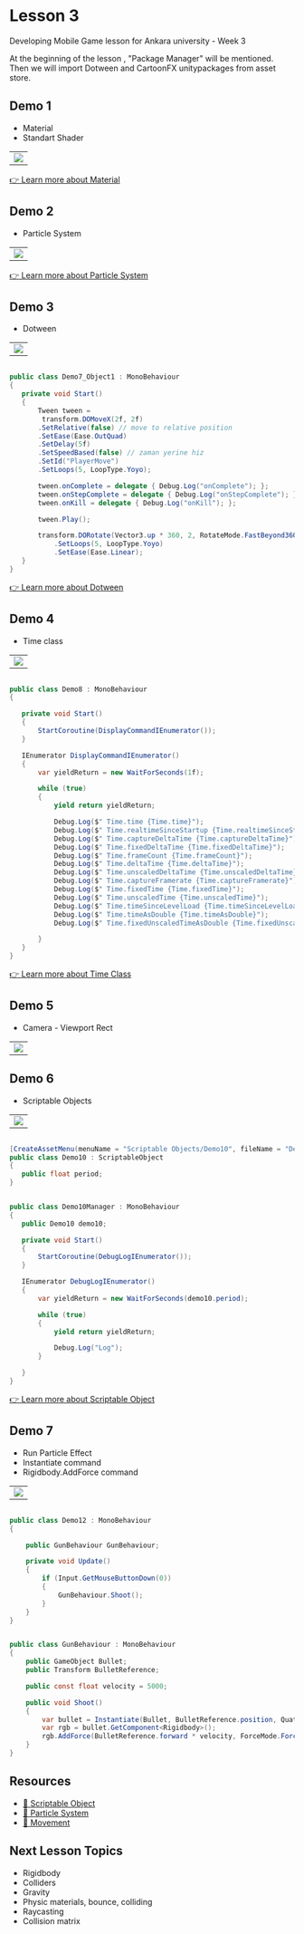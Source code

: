
<!-- # ![mg-builder](/img~/mg-builder.png) -->

# Lesson 3

Developing Mobile Game lesson for Ankara university - Week 3

At the beginning of the lesson , "Package Manager" will be mentioned.
Then we will import Dotween and CartoonFX unitypackages from asset store.



  ## Demo 1

* Material
* Standart Shader

<table>

  <tr>
    <td><img src="https://raw.githubusercontent.com/bunyamineymen/Lesson2_DevelopingMobileGame/main/Assets/_Resources/demo5.png"></td>

  </tr>
 </table>

[👉 Learn more about Material](https://docs.unity3d.com/ScriptReference/Material.html)

  ## Demo 2

* Particle System

<table>

  <tr>
    <td><img src="https://raw.githubusercontent.com/bunyamineymen/Lesson2_DevelopingMobileGame/main/Assets/_Resources/demo6.png"></td>

  </tr>
 </table>

[👉 Learn more about Particle System](https://docs.unity3d.com/ScriptReference/ParticleSystem.html)

  ## Demo 3

* Dotween

<table>

  <tr>
    <td><img src="https://raw.githubusercontent.com/bunyamineymen/Lesson2_DevelopingMobileGame/main/Assets/_Resources/demo7.png"></td>

  </tr>
 </table>

 ```csharp

public class Demo7_Object1 : MonoBehaviour
{
    private void Start()
    {
        Tween tween =
         transform.DOMoveX(2f, 2f)
        .SetRelative(false) // move to relative position
        .SetEase(Ease.OutQuad)
        .SetDelay(5f)
        .SetSpeedBased(false) // zaman yerine hiz
        .SetId("PlayerMove")
        .SetLoops(5, LoopType.Yoyo);

        tween.onComplete = delegate { Debug.Log("onComplete"); };
        tween.onStepComplete = delegate { Debug.Log("onStepComplete"); };
        tween.onKill = delegate { Debug.Log("onKill"); };

        tween.Play();

        transform.DORotate(Vector3.up * 360, 2, RotateMode.FastBeyond360)
            .SetLoops(5, LoopType.Yoyo)
            .SetEase(Ease.Linear);
    }
}

  ```

[👉 Learn more about Dotween](https://yasirkula.com/2018/07/04/unity-dotween-kullanimi/)

  ## Demo 4

* Time class

<table>

  <tr>
    <td><img src="https://raw.githubusercontent.com/bunyamineymen/Lesson2_DevelopingMobileGame/main/Assets/_Resources/demo8.png"></td>

  </tr>
 </table>

 ```csharp

public class Demo8 : MonoBehaviour
{

    private void Start()
    {
        StartCoroutine(DisplayCommandIEnumerator());
    }

    IEnumerator DisplayCommandIEnumerator()
    {
        var yieldReturn = new WaitForSeconds(1f);

        while (true)
        {
            yield return yieldReturn;

            Debug.Log($" Time.time {Time.time}");
            Debug.Log($" Time.realtimeSinceStartup {Time.realtimeSinceStartup}");
            Debug.Log($" Time.captureDeltaTime {Time.captureDeltaTime}");
            Debug.Log($" Time.fixedDeltaTime {Time.fixedDeltaTime}");
            Debug.Log($" Time.frameCount {Time.frameCount}");
            Debug.Log($" Time.deltaTime {Time.deltaTime}");
            Debug.Log($" Time.unscaledDeltaTime {Time.unscaledDeltaTime}");
            Debug.Log($" Time.captureFramerate {Time.captureFramerate}");
            Debug.Log($" Time.fixedTime {Time.fixedTime}");
            Debug.Log($" Time.unscaledTime {Time.unscaledTime}");
            Debug.Log($" Time.timeSinceLevelLoad {Time.timeSinceLevelLoad}");
            Debug.Log($" Time.timeAsDouble {Time.timeAsDouble}");
            Debug.Log($" Time.fixedUnscaledTimeAsDouble {Time.fixedUnscaledTimeAsDouble}");

        }
    }
}

  ```

[👉 Learn more about Time Class](https://docs.unity3d.com/ScriptReference/Time.html)


  ## Demo 5

* Camera - Viewport Rect 

<table>

  <tr>
    <td><img src="https://raw.githubusercontent.com/bunyamineymen/Lesson2_DevelopingMobileGame/main/Assets/_Resources/demo9.png"></td>

  </tr>
 </table>



 ## Demo 6

* Scriptable Objects

<table>

  <tr>
    <td><img src="https://raw.githubusercontent.com/bunyamineymen/Lesson2_DevelopingMobileGame/main/Assets/_Resources/demo10.png"></td>

  </tr>
 </table>

 ```csharp

[CreateAssetMenu(menuName = "Scriptable Objects/Demo10", fileName = "Demo10", order = 1001)]
public class Demo10 : ScriptableObject
{
    public float period;
}


public class Demo10Manager : MonoBehaviour
{
    public Demo10 demo10;

    private void Start()
    {
        StartCoroutine(DebugLogIEnumerator());
    }

    IEnumerator DebugLogIEnumerator()
    {
        var yieldReturn = new WaitForSeconds(demo10.period);

        while (true)
        {
            yield return yieldReturn;

            Debug.Log("Log");
        }

    }
}

```

[👉 Learn more about Scriptable Object](https://docs.unity3d.com/Manual/class-ScriptableObject.html)


  ## Demo 7

* Run Particle Effect
* Instantiate command
* Rigidbody.AddForce command

<table>

  <tr>
    <td><img src="https://raw.githubusercontent.com/bunyamineymen/Lesson2_DevelopingMobileGame/main/Assets/_Resources/demo12.png"></td>

  </tr>
 </table>

```csharp

public class Demo12 : MonoBehaviour
{

    public GunBehaviour GunBehaviour;

    private void Update()
    {
        if (Input.GetMouseButtonDown(0))
        {
            GunBehaviour.Shoot();
        }
    }
}

```

```csharp

public class GunBehaviour : MonoBehaviour
{
    public GameObject Bullet;
    public Transform BulletReference;

    public const float velocity = 5000;

    public void Shoot()
    {
        var bullet = Instantiate(Bullet, BulletReference.position, Quaternion.identity);
        var rgb = bullet.GetComponent<Rigidbody>();
        rgb.AddForce(BulletReference.forward * velocity, ForceMode.Force);
    }
}

```

## Resources

- [:book: Scriptable Object](https://www.youtube.com/watch?v=BFYRUDk6TDs)
- [:book: Particle System](https://www.youtube.com/watch?v=FEA1wTMJAR0)
- [:book: Movement](https://www.youtube.com/watch?v=ixM2W2tPn6c)

## Next Lesson Topics

- Rigidbody
- Colliders
- Gravity
- Physic materials, bounce, colliding
- Raycasting
- Collision matrix 

